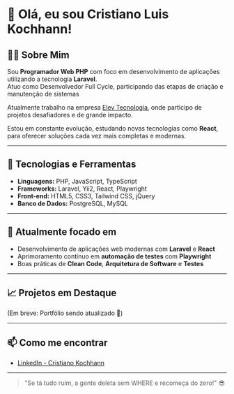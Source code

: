 # 👋 Olá, eu sou Cristiano Luis Kochhann!

## 👨‍💻 Sobre Mim
Sou **Programador Web PHP** com foco em desenvolvimento de aplicações utilizando a tecnologia **Laravel**.  
Atuo como Desenvolvedor Full Cycle, participando das etapas de criação e manutenção de sistemas

Atualmente trabalho na empresa [Elev Tecnologia](https://elev.tec.br/), onde participo de projetos desafiadores e de grande impacto.

Estou em constante evolução, estudando novas tecnologias como **React**, para oferecer soluções cada vez mais completas e modernas.

---

## 🚀 Tecnologias e Ferramentas
- **Linguagens:** PHP, JavaScript, TypeScript
- **Frameworks:** Laravel, Yii2, React, Playwright
- **Front-end:** HTML5, CSS3, Tailwind CSS, jQuery
- **Banco de Dados:** PostgreSQL, MySQL

---

## 🎯 Atualmente focado em
- Desenvolvimento de aplicações web modernas com **Laravel** e **React**
- Aprimoramento contínuo em **automação de testes** com **Playwright**
- Boas práticas de **Clean Code**, **Arquitetura de Software** e **Testes**

---

## 📈 Projetos em Destaque
(Em breve: Portfólio sendo atualizado 🚀)

---

## 📫 Como me encontrar
- [LinkedIn - Cristiano Kochhann](https://www.linkedin.com/in/cristiano-luis-kochhann-2797b880/?originalSubdomain=br)

---

> "Se tá tudo ruim, a gente deleta sem WHERE e recomeça do zero!" 😎

